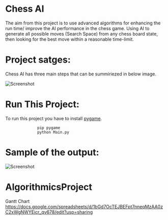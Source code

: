 # Chess AI
The aim from this project is to use advanced algorithms for enhancing the run time/ improve the AI performance in the  chess game.  Using AI to generate all possible moves (Search Space) from any chess board state, then looking for the best move within a reasonable time-limit.


# Project satges:
Chess AI has three main steps that can be summiriezed in below image. 
                                  
![Screenshot](./imges_GUI/img445.png)

# Run This Project:
To run this project you have to install [pygame](https://www.pygame.org/news).
             
                  pip pygame
                  python Main.py 
              
              
# Sample of the output:

![Screenshot](out.png)



# AlgorithmicsProject
Gantt Chart 
https://docs.google.com/spreadsheets/d/1bGd7OcTEJBEFpt7nneqMzAA0zC2xWgNWYEicr_qv678/edit?usp=sharing
